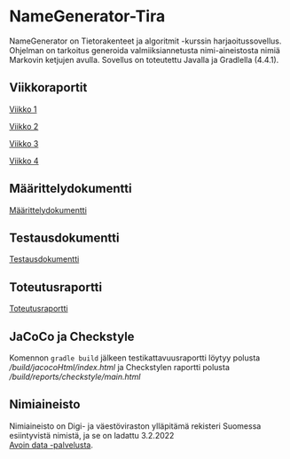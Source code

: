 # NameGenerator-Tira

NameGenerator on Tietorakenteet ja algoritmit -kurssin harjaoitussovellus. 
Ohjelman on tarkoitus generoida valmiiksiannetusta nimi-aineistosta nimiä 
Markovin ketjujen avulla. Sovellus on toteutettu Javalla ja Gradlella (4.4.1).

## Viikkoraportit

[Viikko 1](https://github.com/ruuskal/NameGenerator-Tira/blob/main/Dokumentaatio/Viikkoraportti1.md) 

[Viikko 2](https://github.com/ruuskal/NameGenerator-Tira/blob/main/Dokumentaatio/Viikkoraportti2.md)

[Viikko 3](https://github.com/ruuskal/NameGenerator-Tira/blob/main/Dokumentaatio/Viikkoraportti3.md)

[Viikko 4](https://github.com/ruuskal/NameGenerator-Tira/blob/main/Dokumentaatio/Viikkoraportti4.md)

## Määrittelydokumentti

[Määrittelydokumentti](https://github.com/ruuskal/NameGenerator-Tira/blob/main/Dokumentaatio/M%C3%A4%C3%A4rittelydokumentti.md)

## Testausdokumentti 

[Testausdokumentti](https://github.com/ruuskal/NameGenerator-Tira/blob/main/Dokumentaatio/Testausdokumentti.md)

## Toteutusraportti

[Toteutusraportti](https://github.com/ruuskal/NameGenerator-Tira/blob/main/Dokumentaatio/Toteutusraportti.md)

## JaCoCo ja Checkstyle

Komennon `gradle build` jälkeen testikattavuusraportti löytyy polusta
 */build/jacocoHtml/index.html* ja Checkstylen raportti polusta */build/reports/checkstyle/main.html*

## Nimiaineisto

Nimiaineisto on Digi- ja väestöviraston ylläpitämä rekisteri Suomessa 
esiintyvistä nimistä, ja se on ladattu 3.2.2022  
[Avoin data -palvelusta](https://www.avoindata.fi/data/fi/dataset/none).

